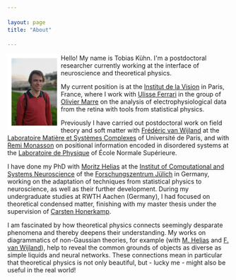 ```yaml
---

layout: page
title: "About"

---
```


<img align ="left" src="TK_in_Salzburg_with_margins.jpg" alt = "Tobias Kuehn" width = "24%" height = "24%" title = "Tobias Kuehn">

Hello! My name is Tobias Kühn. I'm a postdoctoral researcher currently working at the interface of neuroscience and theoretical physics.

My current position is at the [Institut de la Vision](https://www.institut-vision.org/en/) in Paris, France, where I work with [Ulisse Ferrari](https://scholar.google.it/citations?user=89XheA0AAAAJ&hl=it) in the group of [Olivier Marre](http://oliviermarre.free.fr/) on the analysis of electrophysiological data from the retina with tools from statistical physics. 

Previously I have carried out postdoctoral work on field theory and soft matter with [Frédéric van Wijland](https://scholar.google.fr/citations?user=tTppDosAAAAJ&hl=en) at the [Laboratoire Matière et Systèmes Complexes](http://www.msc.univ-paris-diderot.fr) of Université de Paris, and with [Remi Monasson](https://scholar.google.com/citations?user=J6LkBeUAAAAJ&hl=fr) on positional information encoded in disordered systems at the [Laboratoire de Physique](https://www.lpens.ens.psl.eu/?lang=en) of École Normale Supérieure.

I have done my PhD with [Moritz Helias](https://scholar.google.de/citations?user=NZQ_gSAAAAAJ&hl=en) at the [Institut of Computational and Systems Neuroscience](https://www.fz-juelich.de/de/inm/inm-6) of the [Forschungszentrum Jülich](https://www.fz-juelich.de/de) in Germany, working on the adaptation of techniques from statistical physics to neuroscience, as well as their further development. During my undergraduate studies at RWTH Aachen (Germany), I had focused on theoretical condensed matter, finishing with my master thesis under the supervision of [Carsten Honerkamp](https://www.rwth-aachen.de/cms/root/Die-RWTH/Kontakt-Anreise/Kontakt/~bdfr/Mitarbeiter-CAMPUS-/?gguid=0x7DCA392A78741E458693B269D239B0DA&tguid=0xBEF068CB23A0D94688F03AE6E97A7855&allou=1).

I am fascinated by how theoretical physics connects seemingly desparate phenomena and thereby deepens their understanding. My works on diagrammatics of non-Gaussian theories, for example (with [M. Helias](https://iopscience.iop.org/article/10.1088/1751-8121/aad52e/meta) and [F. van Wijland](https://iopscience.iop.org/article/10.1088/1751-8121/acb7b4/meta)), help to reveal the common grounds of objects as diverse as simple liquids and neural networks. These connections mean in particular that theoretical physics is not only beautiful, but - lucky me - might also be useful in the real world!

